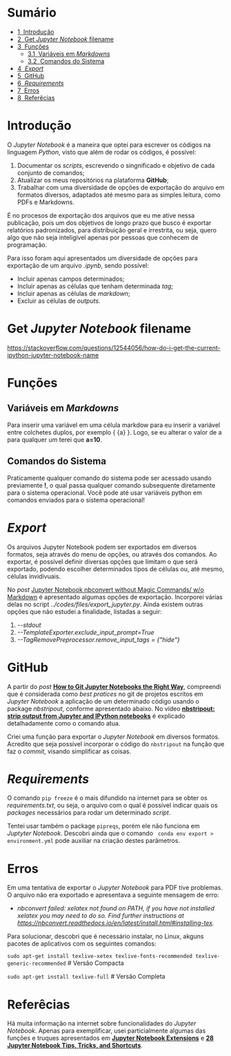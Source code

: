 <h1>Sumário<span class="tocSkip"></span></h1>
<div class="toc"><ul class="toc-item"><li><span><a href="#Introdução" data-toc-modified-id="Introdução-1"><span class="toc-item-num">1&nbsp;&nbsp;</span>Introdução</a></span></li><li><span><a href="#Get-Jupyter-Notebook-filename" data-toc-modified-id="Get-Jupyter-Notebook-filename-2"><span class="toc-item-num">2&nbsp;&nbsp;</span>Get <em>Jupyter Notebook</em> filename</a></span></li><li><span><a href="#Funções" data-toc-modified-id="Funções-3"><span class="toc-item-num">3&nbsp;&nbsp;</span>Funções</a></span><ul class="toc-item"><li><span><a href="#Variáveis-em-Markdowns" data-toc-modified-id="Variáveis-em-Markdowns-3.1"><span class="toc-item-num">3.1&nbsp;&nbsp;</span>Variáveis em <em>Markdowns</em></a></span></li><li><span><a href="#Comandos-do-Sistema" data-toc-modified-id="Comandos-do-Sistema-3.2"><span class="toc-item-num">3.2&nbsp;&nbsp;</span>Comandos do Sistema</a></span></li></ul></li><li><span><a href="#Export" data-toc-modified-id="Export-4"><span class="toc-item-num">4&nbsp;&nbsp;</span><em>Export</em></a></span></li><li><span><a href="#GitHub" data-toc-modified-id="GitHub-5"><span class="toc-item-num">5&nbsp;&nbsp;</span>GitHub</a></span></li><li><span><a href="#Requirements" data-toc-modified-id="Requirements-6"><span class="toc-item-num">6&nbsp;&nbsp;</span><em>Requirements</em></a></span></li><li><span><a href="#Erros" data-toc-modified-id="Erros-7"><span class="toc-item-num">7&nbsp;&nbsp;</span>Erros</a></span></li><li><span><a href="#Referêcias" data-toc-modified-id="Referêcias-8"><span class="toc-item-num">8&nbsp;&nbsp;</span>Referêcias</a></span></li></ul></div>

# Introdução

O *Jupyter Notebook* é a maneira que optei para escrever os códigos na linguagem *Python*, visto que além de rodar os códigos, é possível:
1. Documentar os *scripts*, escrevendo o singnificado e objetivo de cada conjunto de comandos;
2. Atualizar os meus repositórios na plataforma **GitHub**;
3. Trabalhar com uma diversidade de opções de exportação do arquivo em formatos diversos, adaptados até mesmo para as simples leitura, como PDFs e Markdowns.

É no procesos de exportação dos arquivos que eu me ative nessa publicação, pois um dos objetivos de longo prazo que busco é exportar relatórios padronizados, para distribuição geral e irrestrita, ou seja, quero algo que não seja inteligível apenas por pessoas que conhecem de programação.

Para isso foram aqui apresentados um diversidade de opções para exportação de um arquivo *.ipynb*, sendo possível:
- Incluir apenas campos determinados;
- Incluir apenas as células que tenham determinada *tag*;
- Incluir apenas as células de *markdown*;
- Excluir as células de *outputs*.

# Get *Jupyter Notebook* filename

https://stackoverflow.com/questions/12544056/how-do-i-get-the-current-ipython-jupyter-notebook-name

# Funções

## Variáveis em *Markdowns*
Para inserir uma variável em uma célula markdow para eu inserir a variável entre colchetes duplos, por exemplo { {a} }. Logo, se eu alterar o valor de a para qualquer um terei que **a=10**.

## Comandos do Sistema

Praticamente  qualquer  comando  do  sistema  pode  ser  acessado  usando previamente **!**,  o  qual  passa qualquer comando subsequente diretamente para o sistema operacional. Você pode até usar variáveis python em comandos enviados para o sistema operacional!

# *Export*

Os arquivos Jupyter Notebook podem ser exportados em diversos formatos, seja através do menu de opções, ou através dos comandos. Ao exportar, é possível definir diversas opções que limitam o que será exportado, podendo escolher determinados tipos de células ou, até mesmo, células invidivuais. 

No *post* [Jupyter Notebook nbconvert without Magic Commands/ w/o Markdown](https://stackoverflow.com/questions/57701538/jupyter-notebook-nbconvert-without-magic-commands-w-o-markdown) é apresentado algumas opções de exportação. Incorporei várias delas no script *../codes/files/export_jupyter.py*. Ainda existem outras opções que não estudei a finalidade, listadas a seguir:

1. *--stdout*
2. *--TemplateExporter.exclude_input_prompt=True*
3. *--TagRemovePreprocessor.remove_input_tags = {"hide"}*

# GitHub

A partir do *post* [**How to Git Jupyter Notebooks the Right Way**](http://mateos.io/blog/jupyter-notebook-in-git), compreendi que é considerada como *best pratices* no git de projetos escritos em *Jupyter Notebook* a aplicação de um determinado código usando o package *nbstripout*, conforme apresentado abaixo. No vídeo [**nbstripout: strip output from Jupyter and IPython notebooks**](https://www.youtube.com/watch?v=BEMP4xacrVc) é explicado detalhadamente como o comando atua.

Criei uma função para exportar o *Jupyter Notebook* em diversos formatos. Acredito que seja possível incorporar o código do ```nbstripout``` na função que faz o *commit*, visando simplificar as coisas.

# *Requirements*

O comando ```pip freeze``` é o mais difundido na internet para se obter os *requirements.txt*, ou seja, o arquivo com o qual é possível indicar quais os *packages* necessários para rodar um determinado *script*.

Tentei usar também o package ```pipreqs```, porém ele não funciona em *Juptyter Notebook*. Descobri ainda que o comando ``` conda env export > environment.yml``` pode auxiliar na criação destes parâmetros.

# Erros

Em uma tentativa de exportar o *Jupyter Notebook* para PDF tive problemas. O arquivo não era exportado e apresentava a seguinte mensagem de erro:
- *nbconvert failed: xelatex not found on PATH, if you have not installed xelatex you may need to do so. Find further instructions at https://nbconvert.readthedocs.io/en/latest/install.html#installing-tex.*

Para solucionar, descobri que é necessário instalar, no Linux, akguns pacotes de aplicativos com os seguintes comandos:

```sudo apt-get install texlive-xetex texlive-fonts-recommended texlive-generic-recommended```     # Versão Compacta

```sudo apt-get install texlive-full```      # Versão Completa

# Referêcias

Há muita informação na internet sobre funcionalidades do *Jupyter Notebook*. Apenas para exemplificar, usei particialmente algumas das funções e truques apresentados em [**Jupyter Notebook Extensions**](https://towardsdatascience.com/jupyter-notebook-extensions-517fa69d2231) e [**28 Jupyter Notebook Tips, Tricks, and Shortcuts**](https://www.dataquest.io/blog/jupyter-notebook-tips-tricks-shortcuts).
